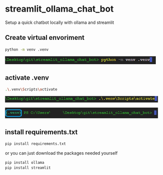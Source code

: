 # streamlit_ollama_chat_bot
Setup a quick chatbot locally with ollama and streamlit

## Create virtual envoriment
```bash
python -m venv .venv
```
![](img/create_venv.png)

## activate .venv
```bash
.\.venv\Scripts\activate
```
![](img/activate_venv.png)  
  
![](img/venv_activated.jpg)

## install requirements.txt
```bash
pip install requirements.txt
```
or you can just download the packages needed yourself
```bash
pip install ollama
pip install streamlit
```

